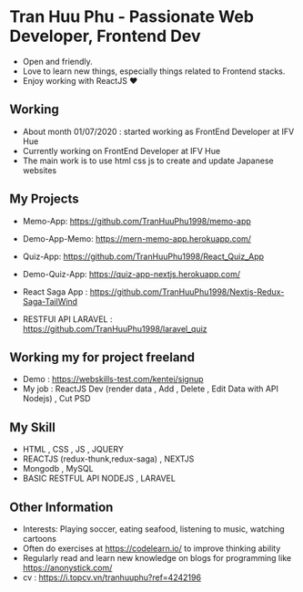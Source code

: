 # Tran Huu Phu - Passionate Web Developer, Frontend Dev

- Open and friendly.
- Love to learn new things, especially things related to Frontend stacks.
- Enjoy working with ReactJS ❤

## Working
- About month 01/07/2020 : started working as FrontEnd Developer at IFV Hue 
- Currently working on FrontEnd Developer at IFV Hue
- The main work is to use html css js to create and update Japanese websites
## My Projects

- Memo-App: https://github.com/TranHuuPhu1998/memo-app
- Demo-App-Memo: https://mern-memo-app.herokuapp.com/

- Quiz-App: https://github.com/TranHuuPhu1998/React_Quiz_App
- Demo-Quiz-App: https://quiz-app-nextjs.herokuapp.com/

- React Saga App : https://github.com/TranHuuPhu1998/Nextjs-Redux-Saga-TailWind

- RESTFUl API LARAVEL : https://github.com/TranHuuPhu1998/laravel_quiz
## Working my for project freeland 

- Demo : https://webskills-test.com/kentei/signup
- My job : ReactJS Dev (render data , Add , Delete , Edit Data with API Nodejs) , Cut PSD

## My Skill

- HTML , CSS , JS , JQUERY
- REACTJS (redux-thunk,redux-saga) , NEXTJS 
- Mongodb , MySQL
- BASIC RESTFUL API NODEJS , LARAVEL

## Other Information

- Interests: Playing soccer, eating seafood, listening to music, watching cartoons
- Often do exercises at https://codelearn.io/ to improve thinking ability
- Regularly read and learn new knowledge on blogs for programming like https://anonystick.com/
- cv : https://i.topcv.vn/tranhuuphu?ref=4242196
